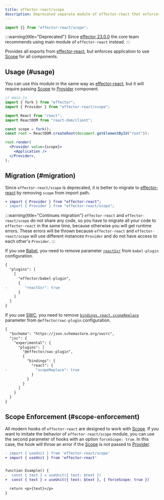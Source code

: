 ```yaml
---
title: effector-react/scope
description: Deprecated separate module of effector-react that enforces library to use Scope
---
```


```ts
import {} from "effector-react/scope";
```

:::warning{title="Deprecated"}
Since [effector 23.0.0](https://changelog.effector.dev/#effector-23-0-0) the core team recommends using main module of `effector-react` instead.
:::

Provides all exports from [effector-react](/en/api/effector-react), but enforces application to use [Scope](/en/api/effector/Scope) for all components.

## Usage (#usage)

You can use this module in the same way as [effector-react](/en/api/effector-react), but it will require passing [Scope](/en/api/effector/Scope) to [Provider](/en/api/effector-react/Provider) component.

```jsx
// main.js
import { fork } from "effector";
import { Provider } from "effector-react/scope";

import React from "react";
import ReactDOM from "react-dom/client";

const scope = fork();
const root = ReactDOM.createRoot(document.getElementById("root"));

root.render(
  <Provider value={scope}>
    <Application />
  </Provider>,
);
```

## Migration (#migration)

Since `effector-react/scope` is deprecated, it is better to migrate to [effector-react](/en/api/effector-react) by removing `scope` from import path.

```diff
+ import { Provider } from "effector-react";
- import { Provider } from "effector-react/scope";
```

:::warning{title="Continues migration"}
`effector-react` and `effector-react/scope` do not share any code, so you have to migrate all your code to `effector-react` in the same time, because otherwise you will get runtime errors. These errors will be thrown because `effector-react` and `effector-react/scope` will use different instances `Provider` and do not have access to each other's `Provider`.
:::

If you use [Babel](https://babeljs.io/), you need to remove parameter [`reactSsr`](/en/api/effector/babel-plugin#configuration-reactssr) from `babel-plugin` configuration.

```diff
{
  "plugins": [
    [
      "effector/babel-plugin",
      {
-        "reactSsr": true
      }
    ]
  ]
}
```

If you use [SWC](/en/api/effector/swc-plugin), you need to remove [`bindings.react.scopeReplace`](https://github.com/effector/swc-plugin#bindings) parameter from `@effector/swc-plugin` configuration.

```diff
{
  "$schema": "https://json.schemastore.org/swcrc",
  "jsc": {
    "experimental": {
      "plugins": [
        "@effector/swc-plugin",
        {
          "bindings": {
            "react": {
-             "scopeReplace": true
            }
          }
        }
      ]
    }
  }
}
```

## Scope Enforcement (#scope-enforcement)

All modern hooks of `effector-react` are designed to work with [Scope](/en/api/effector/Scope). If you want to imitate the behavior of `effector-react/scope` module, you can use the second parameter of hooks with an option `forceScope: true`. In this case, the hook will throw an error if the [Scope](/en/api/effector/Scope) is not passed to [Provider](/en/api/effector-react/Provider).

```diff
- import { useUnit } from 'effector-react/scope'
+ import { useUnit } from 'effector-react'


function Example() {
-  const { text } = useUnit({ text: $text })
+  const { text } = useUnit({ text: $text }, { forceScope: true })

  return <p>{text}</p>
}
```

